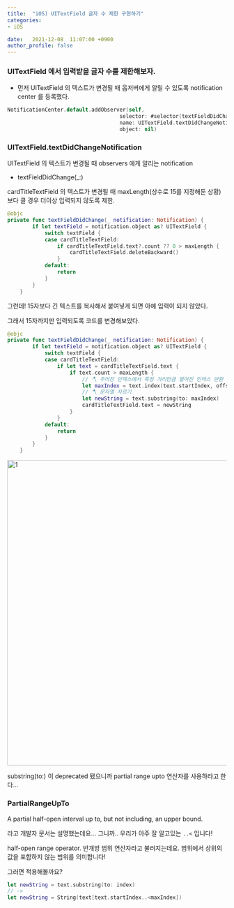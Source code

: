 ```yaml
---
title:  "iOS) UITextField 글자 수 제한 구현하기"
categories:
- iOS

date:   2021-12-08  11:07:00 +0900
author_profile: false
---
```

### UITextField 에서 입력받을 글자 수를 제한해보자.

- 먼저 UITextField 의 텍스트가 변경될 때 옵저버에게 알릴 수 있도록 notification center 를 등록했다.

```swift
NotificationCenter.default.addObserver(self,
                                    selector: #selector(textFieldDidChange(_:)),
                                    name: UITextField.textDidChangeNotification,
                                    object: nil)
```

### UITextField.textDidChangeNotification

UITextField 의 텍스트가 변경될 때 observers 에게 알리는 notification

- textFieldDidChange(_:)

cardTitleTextField  의 텍스트가 변경될 때 maxLength(상수로 15를 지정해둔 상황) 보다 클 경우 더이상 입력되지 않도록 제한.

```swift
@objc
private func textFieldDidChange(_ notification: Notification) {
        if let textField = notification.object as? UITextField {
            switch textField {
            case cardTitleTextField:
                if cardTitleTextField.text?.count ?? 0 > maxLength {
                    cardTitleTextField.deleteBackward()
                }
            default:
                return
            }
        }
    }
```

그런데! 15자보다 긴 텍스트를 복사해서 붙여넣게 되면 아예 입력이 되지 않았다.

그래서 15자까지만 입력되도록 코드를 변경해보았다.

```swift
@objc
private func textFieldDidChange(_ notification: Notification) {
        if let textField = notification.object as? UITextField {
            switch textField {
            case cardTitleTextField:
                if let text = cardTitleTextField.text {
                    if text.count > maxLength {
                        // 🪓 주어진 인덱스에서 특정 거리만큼 떨어진 인덱스 반환
                        let maxIndex = text.index(text.startIndex, offsetBy: maxLength)
                        // 🪓 문자열 자르기
                        let newString = text.substring(to: maxIndex)
                        cardTitleTextField.text = newString
                    }
                }
            default:
                return
            }
        }
    }
```

<img width="700" alt="1" src="https://user-images.githubusercontent.com/69136340/145136055-8123e729-6d14-4bf0-83a4-55dc478f8881.png">

substring(to:) 이 deprecated 됐으니까 partial range upto 연산자를 사용하라고 한다...

### PartialRangeUpTo

A partial half-open interval up to, but not including, an upper bound.

라고 개발자 문서는 설명했는데요... 그니까.. 우리가 아주 잘 알고있는 `..<` 입니다!

half-open range operator. 반개방 범위 연산자라고 불러지는데요.  범위에서 상위의 값을 포함하지 않는 범위를 의미합니다!

그러면 적용해볼까요?

```swift
let newString = text.substring(to: index)
// ->
let newString = String(text[text.startIndex..<maxIndex])
```
